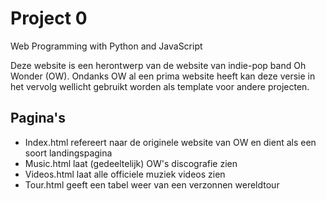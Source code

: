 # Project 0

Web Programming with Python and JavaScript

Deze website is een herontwerp van de website van indie-pop band Oh Wonder (OW). Ondanks OW al een prima website heeft kan deze versie in het vervolg wellicht gebruikt worden als template voor andere projecten.

## Pagina's

* Index.html refereert naar de originele website van OW en dient als een soort landingspagina
* Music.html laat (gedeeltelijk) OW's discografie zien
* Videos.html laat alle officiele muziek videos zien
* Tour.html geeft een tabel weer van een verzonnen wereldtour
